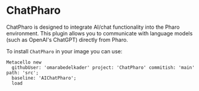 # ChatPharo

ChatPharo is designed to integrate AI/chat functionality into the Pharo environment. This plugin allows you to communicate with language models (such as OpenAI's ChatGPT) directly from Pharo.

To install `ChatPharo` in your image you can use:

```smalltalk
Metacello new
  githubUser: 'omarabedelkader' project: 'ChatPharo' commitish: 'main' path: 'src';
  baseline: 'AIChatPharo';
  load
```


